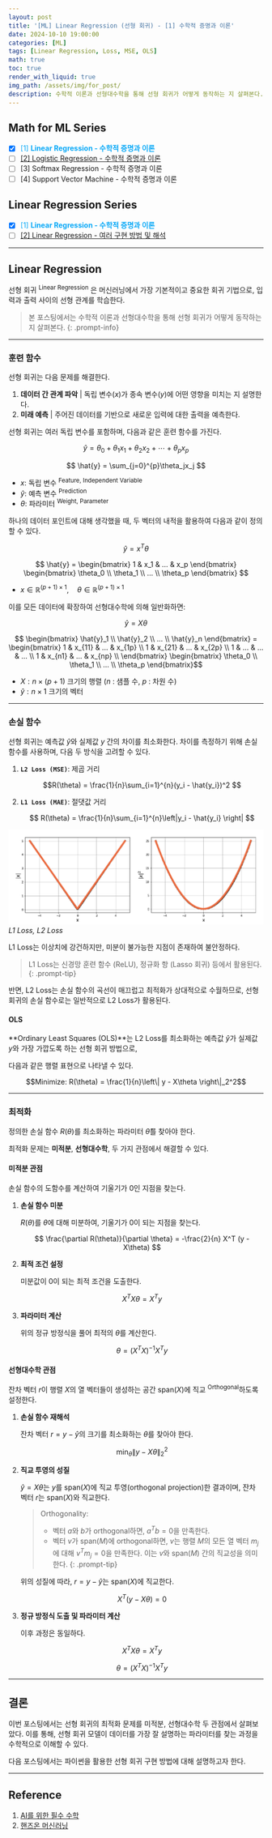 ```yaml
---
layout: post
title: '[ML] Linear Regression (선형 회귀) - [1] 수학적 증명과 이론'
date: 2024-10-10 19:00:00
categories: [ML]
tags: [Linear Regression, Loss, MSE, OLS]
math: true
toc: true
render_with_liquid: true
img_path: /assets/img/for_post/
description: 수학적 이론과 선형대수학을 통해 선형 회귀가 어떻게 동작하는 지 살펴본다.
---
```


## Math for ML Series

- [x] <span style="color: #07a8f7">[1] **Linear Regression - 수학적 증명과 이론**</span>
- [ ] [[2] Logistic Regression - 수학적 증명과 이론](https://minsuk1003.github.io/posts/LogisticRegression/)
- [ ] [3] Softmax Regression - 수학적 증명과 이론
- [ ] [4] Support Vector Machine - 수학적 증명과 이론

## Linear Regression Series

- [x] <span style="color: #07a8f7">[1] **Linear Regression - 수학적 증명과 이론**</span>
- [ ] [[2] Linear Regression - 여러 구현 방법 및 해석](https://minsuk1003.github.io/posts/LR-2/)

---
## Linear Regression 

선형 회귀 <sup>Linear Regression</sup> 은 머신러닝에서 가장 기본적이고 중요한 회귀 기법으로, 입력과 출력 사이의 선형 관계를 학습한다.

> 본 포스팅에서는 수학적 이론과 선형대수학을 통해 선형 회귀가 어떻게 동작하는 지 살펴본다.
{: .prompt-info}

---
### 훈련 함수

선형 회귀는 다음 문제를 해결한다.
1. **데이터 간 관계 파악** | 독립 변수($x$)가 종속 변수($y$)에 어떤 영향을 미치는 지 설명한다.
2. **미래 예측** | 주어진 데이터를 기반으로 새로운 입력에 대한 출력을 예측한다.

선형 회귀는 여러 독립 변수를 포함하며, 다음과 같은 훈련 함수를 가진다.

$$ \hat{y} = \theta_0 + \theta_1x_1 + \theta_2x_2 + ⋯ + \theta_px_p $$

$$ \hat{y} = \sum_{j=0}^{p}\theta_jx_j $$

- $x$: 독립 변수 <sup>Feature, Independent Variable</sup>
- $\hat{y}$: 예측 변수 <sup>Prediction</sup>
- $\theta$: 파라미터 <sup>Weight, Parameter</sup>

하나의 데이터 포인트에 대해 생각했을 때, 두 벡터의 내적을 활용하여 다음과 같이 정의할 수 있다.

$$ \hat{y} = x^T\theta $$

$$ \hat{y} = \begin{bmatrix} 1 & x_1 & ... & x_p \end{bmatrix} \begin{bmatrix} \theta_0 \\ \theta_1 \\ ... \\ \theta_p \end{bmatrix} $$

- $x \in \mathbb{R}^{(p+1) \times 1}, \quad \theta \in \mathbb{R}^{(p+1) \times 1}$


이를 모든 데이터에 확장하여 선형대수학에 의해 일반화하면:

$$ \hat{y} = X\theta $$

$$ \begin{bmatrix} \hat{y}_1 \\ \hat{y}_2 \\ ... \\ \hat{y}_n \end{bmatrix} = \begin{bmatrix} 1 & x_{11} & ... & x_{1p} \\ 1 & x_{21} & ... & x_{2p} \\ 1 & ... & ... & ... \\ 1 & x_{n1} & ... & x_{np}  \\ \end{bmatrix} \begin{bmatrix} \theta_0 \\ \theta_1 \\ ... \\ \theta_p \end{bmatrix}$$

- $X: n \times (p + 1)$ 크기의 행렬 ($n$ : 샘플 수, $p$ : 차원 수)
- $\hat{y}: n \times 1$ 크기의 벡터

---
### 손실 함수

선형 회귀는 예측값 $\hat{y}$와 실제값 $y$ 간의 차이를 최소화한다.
차이를 측정하기 위해 손실 함수를 사용하며, 다음 두 방식을 고려할 수 있다.

1. **`L2 Loss (MSE)`**: 제곱 거리

    $$R(\theta) = \frac{1}{n}\sum_{i=1}^{n}(y_i - \hat{y_i})^2 $$

2. **`L1 Loss (MAE)`**: 절댓값 거리

    $$ R(\theta) = \frac{1}{n}\sum_{i=1}^{n}\left|y_i - \hat{y_i} \right|  $$
    
![image](assets/img/for_post/241010-1.png)
_L1 Loss, L2 Loss_

L1 Loss는 이상치에 강건하지만, 미분이 불가능한 지점이 존재하여 불안정하다.

> L1 Loss는 신경망 훈련 함수 (ReLU), 정규화 항 (Lasso 회귀) 등에서 활용된다.
{: .prompt-tip}

반면, L2 Loss는 손실 함수의 곡선이 매끄럽고 최적화가 상대적으로 수월하므로, 선형 회귀의 손실 함수로는 일반적으로 L2 Loss가 활용된다.

#### OLS

**Ordinary Least Squares (OLS)**는 L2 Loss를 최소화하는 예측값 $\hat{y}$가 실제값 $y$와 가장 가깝도록 하는 선형 회귀 방법으로,

다음과 같은 행렬 표현으로 나타낼 수 있다.

$$Minimize: R(\theta) = \frac{1}{n}\left\| y - X\theta \right\|_2^2$$

---
### 최적화

정의한 손실 함수 $R(\theta)$를 최소화하는 파라미터 $\hat{\theta}$를 찾아야 한다.

최적화 문제는 **미적분**, **선형대수학**, 두 가지 관점에서 해결할 수 있다.

#### 미적분 관점

손실 함수의 도함수를 계산하여 기울기가 0인 지점을 찾는다.

1. **손실 함수 미분**

    $R(\theta)$를 $\theta$에 대해 미분하여, 기울기가 0이 되는 지점을 찾는다.
    
    $$ \frac{\partial R(\theta)}{\partial \theta} = -\frac{2}{n} X^T (y - X\theta)
    $$

2. **최적 조건 설정**

    미분값이 0이 되는 최적 조건을 도출한다.

    $$ X^T X\theta = X^T y $$

3. **파라미터 계산**

    위의 정규 방정식을 풀어 최적의 $\theta$를 계산한다.
    
    $$ \theta = (X^T X)^{-1} X^T y $$


#### 선형대수학 관점

잔차 벡터 $r$이 행렬 $X$의 열 벡터들이 생성하는 공간 $\text{span}(X)$에 직교 <sup>Orthogonal</sup>하도록 설정한다.

1. **손실 함수 재해석**

    잔차 벡터 $r = y - \hat{y}$의 크기를 최소화하는 $\theta$를 찾아야 한다.
    
    $$   \min_\theta \|y - X\theta\|_2^2 $$

2. **직교 투영의 성질**

    $\hat{y} = X\theta$는 $y$를 $\text{span}(X)$에 직교 투영(orthogonal projection)한 결과이며, 잔차 벡터 $r$는 $\text{span}(X)$와 직교한다.
    
    > Orthogonality: 
    > - 벡터 $a$와 $b$가 orthogonal하면, $a^Tb = 0$을 만족한다.
    > - 벡터 $v$가 $\text{span}(M)$에 orthogonal하면, $v$는 행렬 $M$의 모든 열 벡터 $m_j$에 대해 $v^T m_j = 0$을 만족한다. 이는 $v$와 $\text{span}(M)$ 간의 직교성을 의미한다.
    {: .prompt-tip}
    
    위의 성질에 따라, $r = y - \hat{y}$는 $\text{span}(X)$에 직교한다.

    $$X^T(y - X\theta) = 0$$

3. **정규 방정식 도출 및 파라미터 계산**

    이후 과정은 동일하다.
    
    $$ X^T X\theta = X^T y $$
    
    $$ \theta = (X^T X)^{-1} X^T y $$

---
## 결론

이번 포스팅에서는 선형 회귀의 최적화 문제를 미적분, 선형대수학 두 관점에서 살펴보았다.
이를 통해, 선형 회귀 모델이 데이터를 가장 잘 설명하는 파라미터를 찾는 과정을 수학적으로 이해할 수 있다.

다음 포스팅에서는 파이썬을 활용한 선형 회귀 구현 방법에 대해 설명하고자 한다.

---
## Reference

1. [AI를 위한 필수 수학](https://product.kyobobook.co.kr/detail/S000213969776)
2. [핸즈온 머신러닝](https://product.kyobobook.co.kr/detail/S000208981368)
